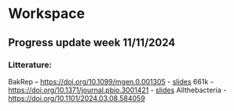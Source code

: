 # Workspace
## Progress update week 11/11/2024
### Litterature:
BakRep – https://doi.org/10.1099/mgen.0.001305 - [slides](https://docs.google.com/presentation/d/1N2KbT2aS4WPdf0QO515IXsvLDOi0kjBaDPA9ab5Ceqw/edit?usp=sharing)
661k - https://doi.org/10.1371/journal.pbio.3001421 - [slides]()
Allthebacteria - https://doi.org/10.1101/2024.03.08.584059
